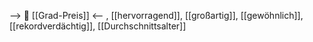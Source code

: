 --> 💸 [[Grad-Preis]] <--
, [[hervorragend]], [[großartig]], [[gewöhnlich]], [[rekordverdächtig]], [[Durchschnittsalter]]